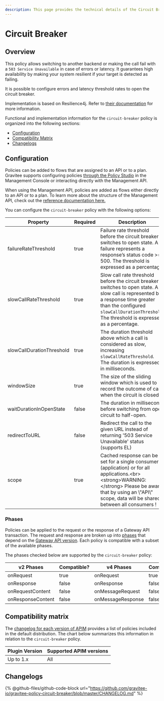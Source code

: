 ```yaml
---
description: This page provides the technical details of the Circuit Breaker policy
---
```


# Circuit Breaker

## Overview

This policy allows switching to another backend or making the call fail with a `503 Service Unavailable` in case of errors or latency. It guarantees high availability by making your system resilient if your target is detected as failing.

It is possible to configure errors and latency threshold rates to open the circuit breaker.

Implementation is based on Resilience4j. Refer to [their documentation](https://resilience4j.readme.io/docs/circuitbreaker) for more information.

Functional and implementation information for the `circuit-breaker` policy is organized into the following sections:

* [Configuration](circuit-breaker.md#configuration)
* [Compatibility Matrix](circuit-breaker.md#compatibility-matrix)
* [Changelogs](circuit-breaker.md#changelogs)

## Configuration

Policies can be added to flows that are assigned to an API or to a plan. Gravitee supports configuring policies [through the Policy Studio](../../guides/policy-design/) in the Management Console or interacting directly with the Management API.

When using the Management API, policies are added as flows either directly to an API or to a plan. To learn more about the structure of the Management API, check out the [reference documentation here.](../management-api-reference/)

You can configure the `circuit-breaker` policy with the following options:

<table><thead><tr><th width="267">Property</th><th data-type="checkbox">Required</th><th width="238">Description</th><th width="159">Type</th><th>Default</th></tr></thead><tbody><tr><td>failureRateThreshold</td><td>true</td><td>Failure rate threshold before the circuit breaker switches to open state. A failure represents a response’s status code >= 500. The threshold is expressed as a percentage.</td><td>integer (min. 0, max.100)</td><td>50</td></tr><tr><td>slowCallRateThreshold</td><td>true</td><td>Slow call rate threshold before the circuit breaker switches to open state. A slow call is represented by a response time greater than the configured <code>slowCallDurationThreshold</code>. The threshold is expressed as a percentage.</td><td>integer (min. 0, max.100)</td><td>50</td></tr><tr><td>slowCallDurationThreshold</td><td>true</td><td>The duration threshold above which a call is considered as slow, increasing <code>slowCallRateThreshold</code>. The duration is expressed in milliseconds.</td><td>integer (min. 1)</td><td>1000</td></tr><tr><td>windowSize</td><td>true</td><td>The size of the sliding window which is used to record the outcome of calls when the circuit is closed.</td><td>integer (min. 0)</td><td>100</td></tr><tr><td>waitDurationInOpenState</td><td>false</td><td>The duration in millisecond before switching from open circuit to half-open.</td><td>integer (min. 1)</td><td>1000</td></tr><tr><td>redirectToURL</td><td>false</td><td>Redirect the call to the given URL instead of returning '503 Service Unavailable' status (supports EL)</td><td>string</td><td></td></tr><tr><td>scope</td><td>true</td><td>Cached response can be set for a single consumer (application) or for all applications.&#x3C;br>&#x3C;strong>WARNING:&#x3C;/strong> Please be aware that by using an \"API\" scope, data will be shared between all consumers !</td><td>API / APPLICATION</td><td>APPLICATION</td></tr></tbody></table>

### Phases

Policies can be applied to the request or the response of a Gateway API transaction. The request and response are broken up into [phases](broken-reference/) that depend on the [Gateway API version](../../overview/gravitee-api-definitions-and-execution-engines/). Each policy is compatible with a subset of the available phases.

The phases checked below are supported by the `circuit-breaker` policy:

<table data-full-width="false"><thead><tr><th width="202">v2 Phases</th><th width="139" data-type="checkbox">Compatible?</th><th width="198">v4 Phases</th><th data-type="checkbox">Compatible?</th></tr></thead><tbody><tr><td>onRequest</td><td>true</td><td>onRequest</td><td>true</td></tr><tr><td>onResponse</td><td>false</td><td>onResponse</td><td>false</td></tr><tr><td>onRequestContent</td><td>false</td><td>onMessageRequest</td><td>false</td></tr><tr><td>onResponseContent</td><td>false</td><td>onMessageResponse</td><td>false</td></tr></tbody></table>

## Compatibility matrix

The [changelog for each version of APIM](../../releases-and-changelogs/changelogs/) provides a list of policies included in the default distribution. The chart below summarizes this information in relation to the `circuit-breaker` policy.

<table data-full-width="false"><thead><tr><th>Plugin Version</th><th>Supported APIM versions</th></tr></thead><tbody><tr><td>Up to 1.x</td><td>All</td></tr></tbody></table>

## Changelogs

{% @github-files/github-code-block url="https://github.com/gravitee-io/gravitee-policy-circuit-breaker/blob/master/CHANGELOG.md" %}
